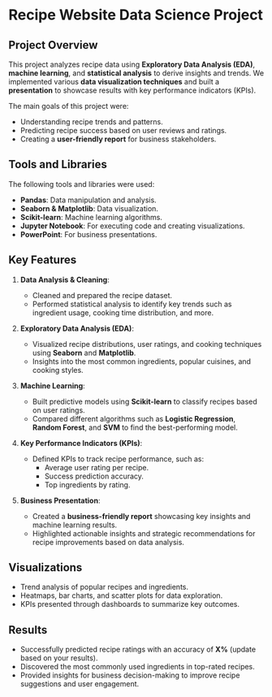 # Recipe Website Data Science Project

## Project Overview

This project analyzes recipe data using **Exploratory Data Analysis (EDA)**, **machine learning**, and **statistical analysis** to derive insights and trends. We implemented various **data visualization techniques** and built a **presentation** to showcase results with key performance indicators (KPIs).

The main goals of this project were:
- Understanding recipe trends and patterns.
- Predicting recipe success based on user reviews and ratings.
- Creating a **user-friendly report** for business stakeholders.

## Tools and Libraries
The following tools and libraries were used:
- **Pandas**: Data manipulation and analysis.
- **Seaborn & Matplotlib**: Data visualization.
- **Scikit-learn**: Machine learning algorithms.
- **Jupyter Notebook**: For executing code and creating visualizations.
- **PowerPoint**: For business presentations.

## Key Features
1. **Data Analysis & Cleaning**: 
    - Cleaned and prepared the recipe dataset.
    - Performed statistical analysis to identify key trends such as ingredient usage, cooking time distribution, and more.
    
2. **Exploratory Data Analysis (EDA)**:
    - Visualized recipe distributions, user ratings, and cooking techniques using **Seaborn** and **Matplotlib**.
    - Insights into the most common ingredients, popular cuisines, and cooking styles.

3. **Machine Learning**:
    - Built predictive models using **Scikit-learn** to classify recipes based on user ratings.
    - Compared different algorithms such as **Logistic Regression**, **Random Forest**, and **SVM** to find the best-performing model.

4. **Key Performance Indicators (KPIs)**:
    - Defined KPIs to track recipe performance, such as:
      - Average user rating per recipe.
      - Success prediction accuracy.
      - Top ingredients by rating.

5. **Business Presentation**:
    - Created a **business-friendly report** showcasing key insights and machine learning results.
    - Highlighted actionable insights and strategic recommendations for recipe improvements based on data analysis.

## Visualizations
- Trend analysis of popular recipes and ingredients.
- Heatmaps, bar charts, and scatter plots for data exploration.
- KPIs presented through dashboards to summarize key outcomes.

## Results
- Successfully predicted recipe ratings with an accuracy of **X%** (update based on your results).
- Discovered the most commonly used ingredients in top-rated recipes.
- Provided insights for business decision-making to improve recipe suggestions and user engagement.

